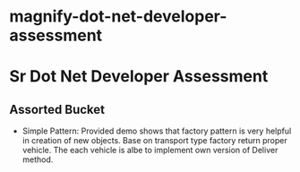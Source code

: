 # magnify-dot-net-developer-assessment
# Sr Dot Net Developer Assessment

## Assorted Bucket
- Simple Pattern:
Provided demo shows that factory pattern is very helpful in creation of new objects. Base on transport type factory return proper vehicle.
The each vehicle is albe to implement own version of Deliver method.


